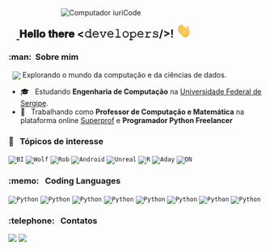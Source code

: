 <img src="https://raw.githubusercontent.com/MicaelliMedeiros/micaellimedeiros/master/image/computer-illustration.png" min-width="400px" max-width="400px" width="400px" align="right" alt="Computador iuriCode">
<p align="left">
<h2><a id="user-content--𝐇𝐞𝐥𝐥𝐨-𝐭𝐡𝐞𝐫𝐞-𝐟𝐞𝐥𝐥𝐨𝐰-𝚍𝚎𝚟𝚎𝚕𝚘𝚙𝚎𝚛𝚜-" class="anchor" aria-hidden="true" href="#-𝐇𝐞𝐥𝐥𝐨-𝐭𝐡𝐞𝐫𝐞-𝐟𝐞𝐥𝐥𝐨𝐰-𝚍𝚎𝚟𝚎𝚕𝚘𝚙𝚎𝚛𝚜-">
<svg class="octicon octicon-link" viewBox="0 0 16 16" version="1.1" width="16" height="16" aria-hidden="true">
</svg>
</a> 
<strong>𝐇𝐞𝐥𝐥𝐨 𝐭𝐡𝐞𝐫𝐞 &lt;𝚍𝚎𝚟𝚎𝚕𝚘𝚙𝚎𝚛𝚜/&gt;! </strong>
<img src="https://github.com/ABSphreak/ABSphreak/raw/master/gifs/Hi.gif" width="30px" style="max-width:100%;"></a></h2>
</p>
<p align="left"> 
  <h3> :man: &nbsp;Sobre mim </h3>

&nbsp;  <a href="#" alt="Dados">
<img src="https://www.globaltec.com.br/wp-content/uploads/2021/01/5ab1a21aaafa93397c0d6eedcb24731e-computer-laptop-icon-by-vexels.png" width="30px" align='center'></a> Explorando o mundo da computação e da ciências de dados.
- 🎓 &nbsp; Estudando **Engenharia de Computação** na <a href="https://www.ufs.br">Universidade Federal de Sergipe</a>.
- 💼 &nbsp; Trabalhando como **Professor de Computação e Matemática** na plataforma online <a href="https://www.superprof.com.br/">Superprof</a> e **Programador Python Freelancer**

</p>
<h3> 🤔 &nbsp; Tópicos de interesse </h3>

  <code><img height="30" src="https://img.shields.io/badge/-Power%20BI-171615?logo=Power%20BI" alt="BI"/></code>
  <code><img height="30" src="https://img.shields.io/badge/-Wolfram%20Alpha-171615?style=flat-square&labelColor=171615&logo=Wolfram&logoColor=red" alt="Wolf"/></code>
  <code><img height="30" src="https://img.shields.io/badge/-Robotics-171615?style=flat-square&labelColor=171615&logo=Instructables&logoColor=yellow&logoWidth=40)" alt="Rob"/></code>
    <code><img height="30" src="https://img.shields.io/badge/-Mobile%20Dev.-171615?style=flat-square&labelColor=171615&logo=Android" alt="Android"/></code>
    <code><img height="30" src="https://img.shields.io/badge/-Game%20Dev.-171615?style=flat-square&labelColor=171615&logo=Unreal%20Engine" alt="Unreal"/></code>
    <code><img height="30" src="https://img.shields.io/badge/-R-171615?style=flat-square&labelColor=171615&logo=R&logoColor=blue" alt="R"/></code>
    <code><img height="30" src="https://img.shields.io/badge/-Hackaday-171615?style=flat-square&labelColor=171615&logo=Hackaday" alt="Aday"/></code>
    <code><img height="30" src="https://img.shields.io/badge/-Design%20Patterns-171615?style=flat-square&labelColor=171615&logo=Designer%20News" alt="DN"/></code>
<h3> :memo: &nbsp; Coding Languages </h3>

   <code><img height="30" src="https://img.shields.io/badge/-Python-171615?style=flat-square&labelColor=171615&logo=Python" alt="Python"/></code>
   <code><img height="30" src="https://img.shields.io/badge/-Javascript-171615?style=flat-square&labelColor=171615&logo=Javascript" alt="Python"/></code>
   <code><img height="30" src="https://img.shields.io/badge/-Java-171615?style=flat-square&labelColor=171615&logo=Java" alt="Python"/></code>
   <code><img height="30" src="https://img.shields.io/badge/-HTML5-171615?style=flat-square&labelColor=171615&logo=HTML5" alt="Python"/></code>
   <code><img height="30" src="https://img.shields.io/badge/-CSharp-171615?style=flat-square&labelColor=171615&logo=C%20Sharp" alt="Python"/></code>
   <code><img height="30" src="https://img.shields.io/badge/-C-171615?style=flat-square&logo=C&logoColor=blue" alt="Python"/></code>
   <code><img height="30" src="https://img.shields.io/badge/-Delphi-171615?style=flat-square&logo=Delphi&logoColor=red" alt="Python"/></code>
   <code><img height="30" src="https://img.shields.io/badge/-VBA-171615?style=flat-square&logo=Microsoft%20Excel" alt="Python"/></code>
   
<!--
<p align="left">
  💼 Ferramentas: <strong>Coloque as suas ferramentas de trabalho.</strong>
  
</p> -->

<p align="left">
  <h3> :telephone: &nbsp; Contatos</h3>
</p>
<p align="left">
  <a href="mailto:eduardo92005@gmail.com" alt="Gmail">
  <img height=30 src="https://img.shields.io/badge/-Gmail-FF0000?style=flat-square&labelColor=FF0000&logo=gmail&logoColor=white&link=eduardo92005@gmail.com" /></a>

  <a href="https://www.linkedin.com/in/carlos-eduardo-silva-4a5b59204/" alt="Linkedin">
  <img height=30 src="https://img.shields.io/badge/-Linkedin-0e76a8?style=flat-square&logo=Linkedin&logoColor=white&link=https://www.linkedin.com/in/carlos-eduardo-silva-4a5b59204/" /></a>

</p>  
